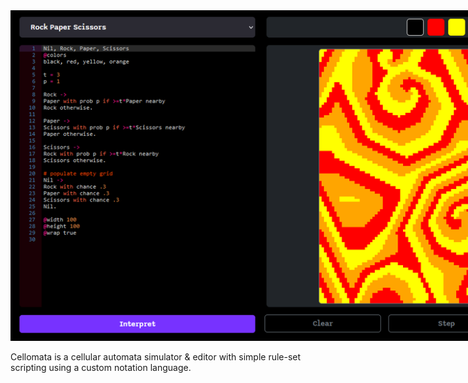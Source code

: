 <center>
<img src="imgs/cellomata.png" style="max-width:1000px">
</img>
</center>

Cellomata is a cellular automata simulator & editor with simple rule-set scripting using a custom notation language.
